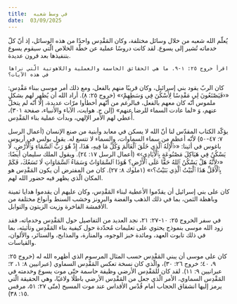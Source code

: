 ```yaml
---
title:  في وسط شعبه
date:  03/09/2025
---
```


يُعلّم الله شعبه من خلال وسائل مختلفة، وكان المَقْدِس واحدًا من هذه الوسائل، إذ أنّ كلّ خدماته تُشير إلى يسوع. لقد كانت دروسًا عملية عن خطّة الخلاص الّتي سيقوم يسوع بتنفيذها بعد قرون عديدة.

`اقرأ خروج ٢٥: ١-٩. ما هي الحقائق الحاسمة والعملية واللاهوتية الّتي نراها في هذه الآيات؟`

كان الربّ يقود بني إسرائيل، وكان قريبًا منهم بالفعل، ومع ذلك أمر موسى ببناء مَقْدِس: «‹فَيَصْنَعُونَ لِي مَقْدِسًا لِأَسْكُنَ فِي وَسَطِهِمْ›» (خروج ٢٥: ٨). أراد الله أن يُظهر لهم بشكل ملموس أنّه كان معهم بالفعل، فبالرغم من أنّهم أخطأوا مرّات عديدة، إلّا أنّه لم يتخلَّ عنهم، وَ «لما عادت السماء للرضا عنهم» (إلن ج. هوايت، الآباء والأنبياء، صفحة ٣٠١)، أُعطي لهم الأمر الإلهي، وبدأت عملية بناء المَقْدِس.

يؤكّد الكتاب المقدّس لنا أنّ الله لا يسكن في معابد وأبنية من صنع الإنسان (أعمال الرسل ٧: ٤٧-٥٠) لأنّه أعظم من سماء السماوات، والسماء لا تتسع له. يقول بولس في أريوس باغوس في أثينا: «‹ٱلْإِلَهُ ٱلَّذِي خَلَقَ ٱلْعَالَمَ وَكُلَّ مَا فِيهِ، هَذَا، إِذْ هُوَ رَبُّ ٱلسَّمَاءِ وَٱلْأَرْضِ، لَا يَسْكُنُ فِي هَيَاكِلَ مَصْنُوعَةٍ بِٱلْأَيَادِي›» (أعمال الرسل ١٧: ٢٤). ويقول الملك سليمان أيضًا: «‹لِأَنَّهُ هَلْ يَسْكُنُ ٱللهُ حَقًّا عَلَى ٱلْأَرْضِ؟ هُوَذَا ٱلسَّمَاوَاتُ وَسَمَاءُ ٱلسَّمَاوَاتِ لَا تَسَعُكَ، فَكَمْ بِٱلْأَقَلِّ هَذَا ٱلْبَيْتُ ٱلَّذِي بَنَيْتُ؟›» (١ملوك ٨: ٢٧). كان من المفترض أن يكون المَقْدِس هو المكان الّذي يظهر فيه حضور الله لهم.

كان على بني إسرائيل أن يقدّموا الأعطية لبناء المَقْدِس، وكان عليهم أن يقدموا هدايا ثمينة وباهظة الثمن، بما في ذلك الذهب والفضة والبرونز وخشب السنط وأنواع مختلفة من الأقمشة الفاخرة وزيت الزيتون والتوابل.

في سفر الخروج ٢٥: ١٠-٢٧: ٢١، نجد العديد من التفاصيل حول المَقْدِس وخدماته، فقد زود الله موسى بنموذج يحتوي على تعليمات مُحدّدة حول كيفية بناء المَقْدِس وتأثيثه، بما في ذلك تابوت العهد، ومائدة خبز الوجوه، والمنارة، والمذابح، والستائر، والألوان، والقياسات.

كان على موسى أن يبني المَقْدِس حسب المثال المرسوم الذي أظهره الله له (خروج ٢٥: ٩، ٤٠؛ خروج ٢٦: ٣٠)، والّذي كان نسخة تعكس المَقْدِس السماوي (عبرانيين ٨: ١، ٢؛ عبرانيين ٩: ١١). لقد كان للمَقْدِس الأرضي وظيفة حاسمة حتّى موت يسوع وخدمته في المَقْدِس السماوي، الأمر الّذي جعل من المَقْدِس الأرضي باطلًا ولاغيًا، وهي الحقيقة الّتي يرمز إليها انشقاق الحجاب أمام قُدْس الأقداس عند موت المسيح (متّى ٢٧: ٥١، مرقس ١٥: ٣٨).